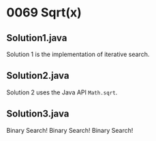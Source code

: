 # 0069 Sqrt(x)

## Solution1.java

Solution 1 is the implementation of iterative search.

## Solution2.java

Solution 2 uses the Java API `Math.sqrt`.

## Solution3.java

Binary Search! Binary Search! Binary Search!
